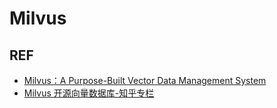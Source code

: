 
# Milvus


## REF
- [Milvus：A Purpose-Built Vector Data Management System](https://zhuanlan.zhihu.com/p/536418778)
- [Milvus 开源向量数据库-知乎专栏](https://www.zhihu.com/column/ai-search) 
